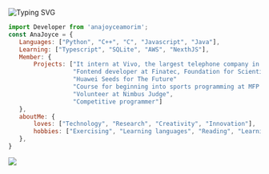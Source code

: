 

![Typing SVG](https://readme-typing-svg.herokuapp.com?font=Roboto+Mill+Goudy&size=30&pause=1000&color=FF69B4&width=435&lines=Let's+code!)

<!-- Javascript (descrição pessoal) -->
 ```js
import Developer from 'anajoyceamorim';
const AnaJoyce = {
    Languages: ["Python", "C++", "C", "Javascript", "Java"],
    Learning: ["Typescript", "SQLite", "AWS", "NexthJS"],
    Member: {
        Projects: ["It intern at Vivo, the largest telephone company in Latin America"
                   "Fontend developer at Finatec, Foundation for Scientific and Technological Enterprises"
                   "Huawei Seeds for The Future"
                   "Course for beginning into sports programming at MFP (Brazilian Women Programming Marathon)",
                   "Volunteer at Nimbus Judge",
                   "Competitive programmer"]        
    },
    aboutMe: {
        loves: ["Technology", "Research", "Creativity", "Innovation"],
        hobbies: ["Exercising", "Learning languages", "Reading", "Learning"],
    },
}

```
  <!-- Ranking de Linguagens -->
<a href=""> <img align="center" src="https://github-readme-stats-sigma-five.vercel.app/api/top-langs/?username=anajoyceamorim&layout=compact&langs_count=15&theme=dracula&line_height=40&hide=css"/> </a>
